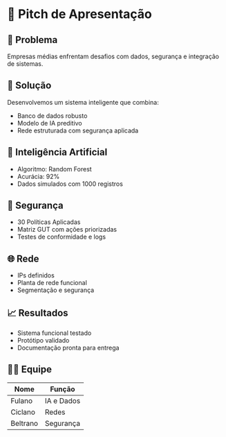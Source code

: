# 🎤 Pitch de Apresentação

## 📌 Problema

Empresas médias enfrentam desafios com dados, segurança e integração de sistemas.

## 🎯 Solução

Desenvolvemos um sistema inteligente que combina:

- Banco de dados robusto
- Modelo de IA preditivo
- Rede estruturada com segurança aplicada

## 🧠 Inteligência Artificial

- Algoritmo: Random Forest
- Acurácia: 92%
- Dados simulados com 1000 registros

## 🔐 Segurança

- 30 Políticas Aplicadas
- Matriz GUT com ações priorizadas
- Testes de conformidade e logs

## 🌐 Rede

- IPs definidos
- Planta de rede funcional
- Segmentação e segurança

## 📈 Resultados

- Sistema funcional testado
- Protótipo validado
- Documentação pronta para entrega

## 👨‍💼 Equipe

| Nome | Função |
|------|--------|
| Fulano | IA e Dados |
| Ciclano | Redes |
| Beltrano | Segurança |